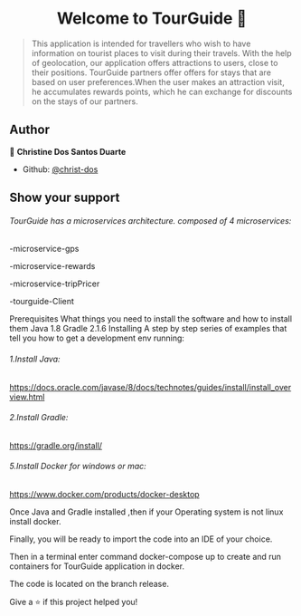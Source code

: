<h1 align="center">Welcome to TourGuide 👋</h1>
<p>
</p>

> This application is intended for travellers who wish to have information on tourist places to visit during their travels. 
> With the help of geolocation, our application offers attractions to users, close to their positions. TourGuide partners offer offers for stays that are based on user preferences.When the user makes an attraction visit, he accumulates rewards points, which he can exchange for discounts on the stays of our partners.

## Author

👤 **Christine Dos Santos Duarte**

* Github: [@christ-dos](https://github.com/christ-dos)

## Show your support

###### TourGuide has a microservices architecture. composed of 4 microservices:

-microservice-gps

-microservice-rewards

-microservice-tripPricer

-tourguide-Client

Prerequisites What things you need to install the software and how to install them
Java 1.8 Gradle 2.1.6 
Installing A step by step series of examples that tell you how to get a development env running:

###### 1.Install Java:

https://docs.oracle.com/javase/8/docs/technotes/guides/install/install_overview.html

###### 2.Install Gradle:

https://gradle.org/install/

###### 5.Install Docker for windows or mac:

https://www.docker.com/products/docker-desktop

Once Java and Gradle installed ,then if your Operating system is not linux install docker.

Finally, you will be ready to import the code into an IDE of your choice. 

Then in a terminal enter command docker-compose up to create and run containers for TourGuide application in docker.

The code is located on the branch release.

Give a ⭐️ if this project helped you!
